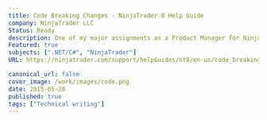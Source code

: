 ```yaml
---
title: Code Breaking Changes - NinjaTrader 8 Help Guide
company: NinjaTrader LLC
Status: Ready
description: One of my major assignments as a Product Manager for NinjaTrader was discovering and documenting many of the changes our community of 3rd party developers needed to use to convert their C# NinjaScript types from Version 7 to Version 8.
Featured: true
subjects: [".NET/C#", "NinjaTrader"]
URL: https://ninjatrader.com/support/helpGuides/nt8/en-us/code_breaking_changes.htm

canonical_url: false
cover_image: /work/images/code.png
date: 2015-05-28
published: true
tags: ["Technical writing"]
---
```

